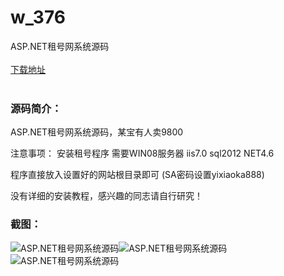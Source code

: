 # w_376
ASP.NET租号网系统源码
<br/></br>
[下载地址](https://www.uuid2.com/376.html "下载地址")
<br/></br>
<h3>源码简介：</h3>
<p>ASP.NET租号网系统源码，某宝有人卖9800<p>
<p>注意事项： 安装租号程序 需要WIN08服务器 iis7.0 sql2012 NET4.6<p>
<p>程序直接放入设置好的网站根目录即可 (SA密码设置yixiaoka888)<p>
<p>没有详细的安装教程，感兴趣的同志请自行研究！<p>
<h3>截图：</h3>
<img src="https://www.uuid2.com/wp-content/uploads/img/202105/6313973863.jpg" alt="ASP.NET租号网系统源码"><img src="https://www.uuid2.com/wp-content/uploads/img/202105/3ea20e5845.jpg" alt="ASP.NET租号网系统源码"><img src="https://www.uuid2.com/wp-content/uploads/img/202105/3ea20e5560.jpg" alt="ASP.NET租号网系统源码">
